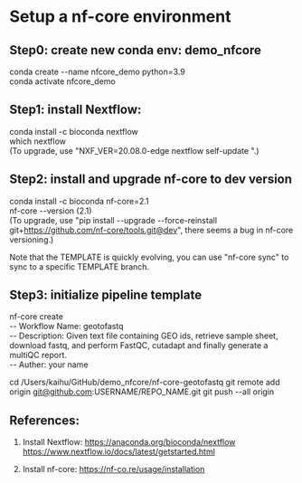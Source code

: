 # Setup a nf-core environment

## Step0: create new conda env: demo_nfcore
conda create --name nfcore_demo python=3.9 <br>
conda activate nfcore_demo

## Step1: install Nextflow:
conda install -c bioconda nextflow <br>
which nextflow <br>
(To upgrade, use "NXF_VER=20.08.0-edge nextflow self-update
".)

## Step2: install and upgrade nf-core to dev version
conda install -c bioconda nf-core=2.1 <br>
nf-core --version (2.1) <br>
(To upgrade, use "pip install --upgrade --force-reinstall git+https://github.com/nf-core/tools.git@dev", there seems a bug in nf-core versioning.) <br>

Note that the TEMPLATE is quickly evolving, you can use "nf-core sync" to sync to a specific TEMPLATE branch.

## Step3: initialize pipeline template
nf-core create <br>
-- Workflow Name: geotofastq <br>
-- Description: Given text file containing GEO ids, retrieve sample sheet, download fastq, and perform FastQC, cutadapt and finally generate a multiQC report. <br>
-- Auther: your name

cd /Users/kaihu/GitHub/demo_nfcore/nf-core-geotofastq
git remote add origin git@github.com:USERNAME/REPO_NAME.git
git push --all origin

## References:
1.  Install Nextflow:
https://anaconda.org/bioconda/nextflow
https://www.nextflow.io/docs/latest/getstarted.html

2.  Install nf-core:
https://nf-co.re/usage/installation
